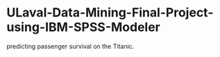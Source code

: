 # ULaval-Data-Mining-Final-Project-using-IBM-SPSS-Modeler
predicting passenger survival on the Titanic.
